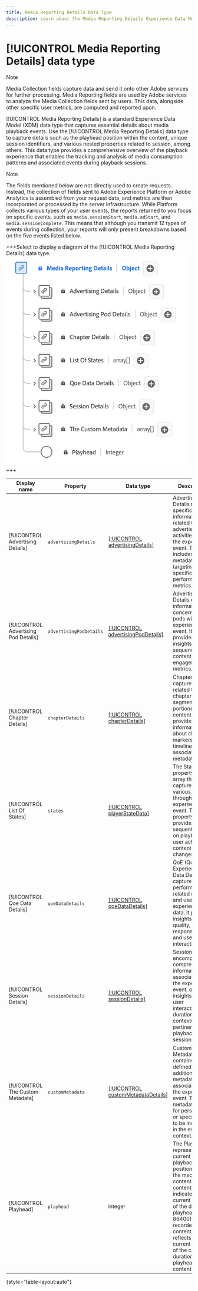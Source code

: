 ```yaml
---
title: Media Reporting Details Data Type
description: Learn about the Media Reporting Details Experience Data Model (XDM) data type.
---
```

# [!UICONTROL Media Reporting Details] data type 

>[!NOTE]
>
>Media Collection fields capture data and send it onto other Adobe services for further processing. Media Reporting fields are used by Adobe services to analyze the Media Collection fields sent by users. This data, alongside other specific user metrics, are computed and reported upon.

[!UICONTROL Media Reporting Details] is a standard Experience Data Model (XDM) data type that captures essential details about media playback events. Use the [!UICONTROL Media Reporting Details] data type to capture details such as the playhead position within the content, unique session identifiers, and various nested properties related to session, among others. This data type provides a comprehensive overview of the playback experience that enables the tracking and analysis of media consumption patterns and associated events during playback sessions.

>[!NOTE]
>
>The fields mentioned below are not directly used to create requests. Instead, the collection of fields sent to Adobe Experience Platform or Adobe Analytics is assembled from your request data, and metrics are then incorporated or processed by the server infrastructure. While Platform collects various types of your user events, the reports returned to you focus on specific events, such as `media.sessionStart`, `media.adStart`, and `media.sessionComplete`. This means that although you transmit 12 types of events during collection, your reports will only present breakdowns based on the five events listed below.

+++Select to display a diagram of the [!UICONTROL Media Reporting Details] data type.
![A diagram of the [!UICONTROL Media Reporting Details] data type.](../images/data-types/media-reporting-details.png)
+++

| Display name          | Property        | Data type | Description |
| --------------------- | --------------- | --------- | ----------- |
| [!UICONTROL Advertising Details]  | `advertisingDetails` |  [[!UICONTROL advertisingDetails]](./advertising-details-reporting.md) |  Advertising Details refer to specific information related to advertising activities during the experience event. This includes ad metadata, targeting specifics, and performance metrics. |
| [!UICONTROL Advertising Pod Details]  | `advertisingPodDetails` | [[!UICONTROL advertisingPodDetails]](./advertising-pod-details-reporting.md)  |  Advertising Pod Details contain information concerning ad pods within the experience event. It provides insights into ad sequence, content, and engagement metrics. |
| [!UICONTROL Chapter Details]  | `chapterDetails` |  [[!UICONTROL chapterDetails]](./chapter-details-reporting.md) |  Chapter Details captures data related to the chapters or segmented portions of the content. It provides information about chapter markers, timelines, and associated metadata. |
| [!UICONTROL List Of States] | `states` | [[!UICONTROL playerStateData]](./player-state-data-reporting.md) |  The States property is an array that captures various states throughout the experience event. This property provides sequential data on playback, user actions, or content changes. |
| [!UICONTROL Qoe Data Details] | `qoeDataDetails` | [[!UICONTROL qoeDataDetails]](./qoe-data-details-reporting.md) |  QoE (Quality of Experience) Data Details capture performance-related metrics and user experience data. It provides insights into quality, responsiveness, and user interactions. |
| [!UICONTROL Session Details]  | `sessionDetails` | [[!UICONTROL sessionDetails]](./session-details-reporting.md)  |  Session Details encompass comprehensive information associated with the experience event, offering insights into user interactions, duration, and contextual data pertinent to the playback session. |
| [!UICONTROL The Custom Metadata]  | `customMetadata` | [[!UICONTROL customMetadataDetails]](./custom-metadata-details-reporting.md) |  Custom Metadata contains user-defined or additional metadata associated with the experience event. This metadata allows for personalized or specific data to be included in the event context. |
| [!UICONTROL Playhead] | `playhead` |  integer |  The Playhead represents the current playback position within the media content. For live content, it indicates the current second of the day (0 <= playhead < 86400). For recorded content, it reflects the current second of the content's duration (0 <= playhead < content length).  |

{style="table-layout:auto"}
